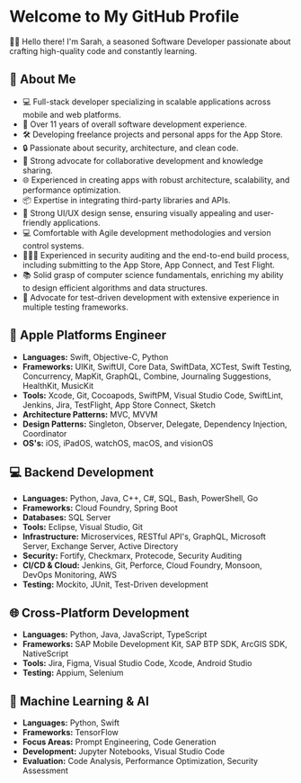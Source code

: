 # Welcome to My GitHub Profile

👋🏻 Hello there! I'm Sarah, a seasoned Software Developer passionate about crafting high-quality code and constantly learning.

## 🚀 About Me

- 💻 Full-stack developer specializing in scalable applications across mobile and web platforms.
- 📱 Over 11 years of overall software development experience.
- 🛠️ Developing freelance projects and personal apps for the App Store.
- 🔒 Passionate about security, architecture, and clean code.
- 👥 Strong advocate for collaborative development and knowledge sharing.
- 🌐 Experienced in creating apps with robust architecture, scalability, and performance optimization.
- 📦 Expertise in integrating third-party libraries and APIs.
- 🎨 Strong UI/UX design sense, ensuring visually appealing and user-friendly applications.
- 💻 Comfortable with Agile development methodologies and version control systems.
- 🕵🏻‍♀️ Experienced in security auditing and the end-to-end build process, including submitting to the App Store, App Connect, and Test Flight.
- 📚 Solid grasp of computer science fundamentals, enriching my ability to design efficient algorithms and data structures.
- 🧪 Advocate for test-driven development with extensive experience in multiple testing frameworks.

## 🍎 Apple Platforms Engineer

- **Languages:** Swift, Objective-C, Python
- **Frameworks:** UIKit, SwiftUI, Core Data, SwiftData, XCTest, Swift Testing, Concurrency, MapKit, GraphQL, Combine, Journaling Suggestions, HealthKit, MusicKit
- **Tools:** Xcode, Git, Cocoapods, SwiftPM, Visual Studio Code, SwiftLint, Jenkins, Jira, TestFlight, App Store Connect, Sketch
- **Architecture Patterns:** MVC, MVVM
- **Design Patterns:** Singleton, Observer, Delegate, Dependency Injection, Coordinator
- **OS's:** iOS, iPadOS, watchOS, macOS, and visionOS

## 💻 Backend Development

- **Languages:** Python, Java, C++, C#, SQL, Bash, PowerShell, Go
- **Frameworks:** Cloud Foundry, Spring Boot
- **Databases:** SQL Server
- **Tools:** Eclipse, Visual Studio, Git
- **Infrastructure:** Microservices, RESTful API's, GraphQL, Microsoft Server, Exchange Server, Active Directory
- **Security:** Fortify, Checkmarx, Protecode, Security Auditing
- **CI/CD & Cloud:** Jenkins, Git, Perforce, Cloud Foundry, Monsoon, DevOps Monitoring, AWS
- **Testing:** Mockito, JUnit, Test-Driven development

## 🌐 Cross-Platform Development
- **Languages:** Python, Java, JavaScript, TypeScript
- **Frameworks:** SAP Mobile Development Kit, SAP BTP SDK, ArcGIS SDK, NativeScript
- **Tools:** Jira, Figma, Visual Studio Code, Xcode, Android Studio
- **Testing:** Appium, Selenium

## 🤖 Machine Learning & AI

- **Languages:** Python, Swift
- **Frameworks:** TensorFlow
- **Focus Areas:** Prompt Engineering, Code Generation
- **Development:** Jupyter Notebooks, Visual Studio Code
- **Evaluation:** Code Analysis, Performance Optimization, Security Assessment


